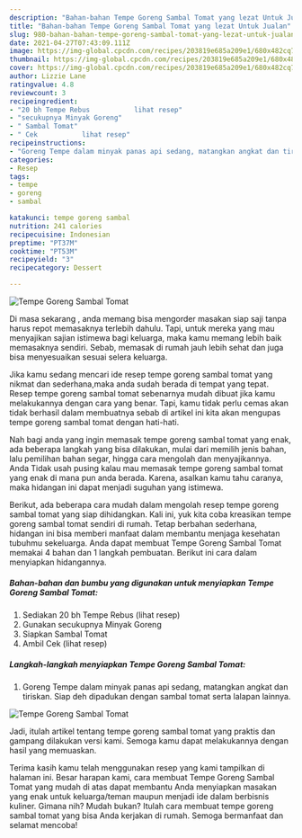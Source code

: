 ```yaml
---
description: "Bahan-bahan Tempe Goreng Sambal Tomat yang lezat Untuk Jualan"
title: "Bahan-bahan Tempe Goreng Sambal Tomat yang lezat Untuk Jualan"
slug: 980-bahan-bahan-tempe-goreng-sambal-tomat-yang-lezat-untuk-jualan
date: 2021-04-27T07:43:09.111Z
image: https://img-global.cpcdn.com/recipes/203819e685a209e1/680x482cq70/tempe-goreng-sambal-tomat-foto-resep-utama.jpg
thumbnail: https://img-global.cpcdn.com/recipes/203819e685a209e1/680x482cq70/tempe-goreng-sambal-tomat-foto-resep-utama.jpg
cover: https://img-global.cpcdn.com/recipes/203819e685a209e1/680x482cq70/tempe-goreng-sambal-tomat-foto-resep-utama.jpg
author: Lizzie Lane
ratingvalue: 4.8
reviewcount: 3
recipeingredient:
- "20 bh Tempe Rebus           lihat resep"
- "secukupnya Minyak Goreng"
- " Sambal Tomat"
- " Cek           lihat resep"
recipeinstructions:
- "Goreng Tempe dalam minyak panas api sedang, matangkan angkat dan tiriskan. Siap deh dipadukan dengan sambal tomat serta lalapan lainnya."
categories:
- Resep
tags:
- tempe
- goreng
- sambal

katakunci: tempe goreng sambal 
nutrition: 241 calories
recipecuisine: Indonesian
preptime: "PT37M"
cooktime: "PT53M"
recipeyield: "3"
recipecategory: Dessert

---
```



![Tempe Goreng Sambal Tomat](https://img-global.cpcdn.com/recipes/203819e685a209e1/680x482cq70/tempe-goreng-sambal-tomat-foto-resep-utama.jpg)

Di masa  sekarang , anda memang bisa mengorder masakan siap saji tanpa harus repot memasaknya terlebih dahulu. Tapi, untuk mereka yang mau menyajikan sajian istimewa bagi keluarga, maka kamu memang lebih baik memasaknya sendiri. Sebab, memasak di rumah jauh lebih sehat dan juga bisa menyesuaikan sesuai selera keluarga.

Jika kamu sedang mencari ide resep tempe goreng sambal tomat yang nikmat dan sederhana,maka anda sudah berada di tempat yang tepat. Resep tempe goreng sambal tomat  sebenarnya mudah dibuat jika kamu melakukannya dengan cara yang benar. Tapi, kamu tidak perlu cemas akan tidak berhasil dalam membuatnya 
sebab di artikel ini kita akan mengupas tempe goreng sambal tomat dengan hati-hati.  



Nah bagi anda yang ingin memasak tempe goreng sambal tomat yang enak, ada beberapa langkah yang bisa dilakukan, mulai dari memilih jenis bahan, lalu pemilihan bahan segar, hingga cara mengolah dan menyajikannya. Anda Tidak usah pusing kalau mau memasak tempe goreng sambal tomat yang enak di mana pun anda berada. Karena, asalkan kamu  tahu caranya, maka hidangan ini dapat menjadi suguhan yang istimewa.

Berikut, ada beberapa cara mudah dalam mengolah resep tempe goreng sambal tomat yang siap dihidangkan. Kali ini, yuk kita coba kreasikan tempe goreng sambal tomat sendiri di rumah. Tetap berbahan sederhana, hidangan ini bisa memberi manfaat dalam membantu menjaga kesehatan tubuhmu sekeluarga. Anda dapat membuat Tempe Goreng Sambal Tomat memakai 4 bahan dan 1 langkah pembuatan. Berikut ini cara dalam menyiapkan hidangannya.

<!--inarticleads1-->

##### Bahan-bahan dan bumbu yang digunakan untuk menyiapkan Tempe Goreng Sambal Tomat:

1. Sediakan 20 bh Tempe Rebus           (lihat resep)
1. Gunakan secukupnya Minyak Goreng
1. Siapkan  Sambal Tomat
1. Ambil  Cek           (lihat resep)




<!--inarticleads2-->

##### Langkah-langkah menyiapkan Tempe Goreng Sambal Tomat:

1. Goreng Tempe dalam minyak panas api sedang, matangkan angkat dan tiriskan. Siap deh dipadukan dengan sambal tomat serta lalapan lainnya.
<img src="https://img-global.cpcdn.com/steps/36ca9560fee8280c/160x128cq70/tempe-goreng-sambal-tomat-langkah-memasak-1-foto.jpg" alt="Tempe Goreng Sambal Tomat">



Jadi, itulah artikel tentang  tempe goreng sambal tomat  yang praktis dan gampang dilakukan versi kami. Semoga kamu dapat melakukannya dengan hasil yang memuaskan. 

Terima kasih kamu telah menggunakan resep yang kami tampilkan di halaman ini. Besar harapan kami, cara membuat  Tempe Goreng Sambal Tomat yang mudah di atas dapat membantu Anda menyiapkan masakan yang enak untuk keluarga/teman maupun menjadi ide dalam berbisnis kuliner. Gimana nih? Mudah bukan? Itulah cara membuat tempe goreng sambal tomat yang bisa Anda kerjakan di rumah. Semoga bermanfaat dan selamat mencoba!

